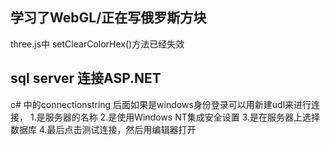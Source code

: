 ## 学习了WebGL/正在写俄罗斯方块
three.js中 
setClearColorHex()方法已经失效

## sql server 连接ASP.NET
c# 中的connectionstring 后面如果是windows身份登录可以用新建udl来进行连接，
1.是服务器的名称
2.是使用Windows NT集成安全设置
3.是在服务器上选择数据库
4.最后点击测试连接，然后用编辑器打开
 
